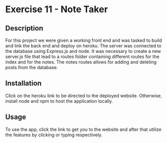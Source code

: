 # Exercise 11 - Note Taker 

## Description
For this project we were given a working front end and was tasked to build and link the back end and deploy on heroku. The server was connected to the database using Express.js and node. It was necessary to create a new server.js file that lead to a routes folder containing different routes for the index and for the notes. The notes routes allows for adding and deleting posts from the database. 

## Installation 
Click on the heroku link to be directed to the deployed website. Otherwise, install node and npm to host the application locally.

## Usage
To use the app, click the link to get you to the website and after that utilize the features by clicking or typing respectively. 
